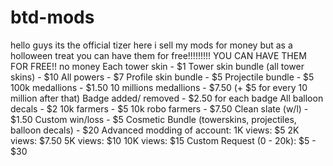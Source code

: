 # btd-mods
hello guys its the official tizer here i sell my mods for money but as a holloween treat you can have them for free!!!!!!!!!
YOU CAN HAVE THEM FOR FREE!! no money Each tower skin - $1 Tower skin bundle (all tower skins) - $10 All powers - $7 Profile skin bundle - $5 Projectile bundle - $5 100k medallions - $1.50 10 millions medallions - $7.50 (+ $5 for every 10 million after that) Badge added/ removed - $2.50 for each badge All balloon decals - $2 10k farmers - $5 10k robo farmers - $7.50 Clean slate (w/l) - $1.50 Custom win/loss - $5 Cosmetic Bundle (towerskins, projectiles, balloon decals) - $20 Advanced modding of account: 1K views: $5 2K views: $7.50 5K views: $10 10K views: $15 Custom Request (0 - 20k): $5 - $30
